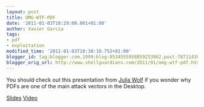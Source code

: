 ```yaml
---
layout: post
title: OMG-WTF-PDF
date: '2011-01-03T10:29:00.001+01:00'
author: Xavier Garcia
tags:
- pdf
- exploitation
modified_time: '2011-01-03T10:30:10.752+01:00'
blogger_id: tag:blogger.com,1999:blog-8534555958859253862.post-7871143009956535955
blogger_orig_url: http://www.shellguardians.com/2011/01/omg-wtf-pdf.html
---
```

You should check out this presentation from [Julia Wolf](http://blog.fireeye.com/) if you wonder why PDFs are one of the main attack vectors in the Desktop.  
  
[Slides](http://secdocs.lonerunners.net/documents/details/3238-omg-wtf-pdf) [Video](http://secdocs.lonerunners.net/documents/details/3239-omg-wtf-pdf)
